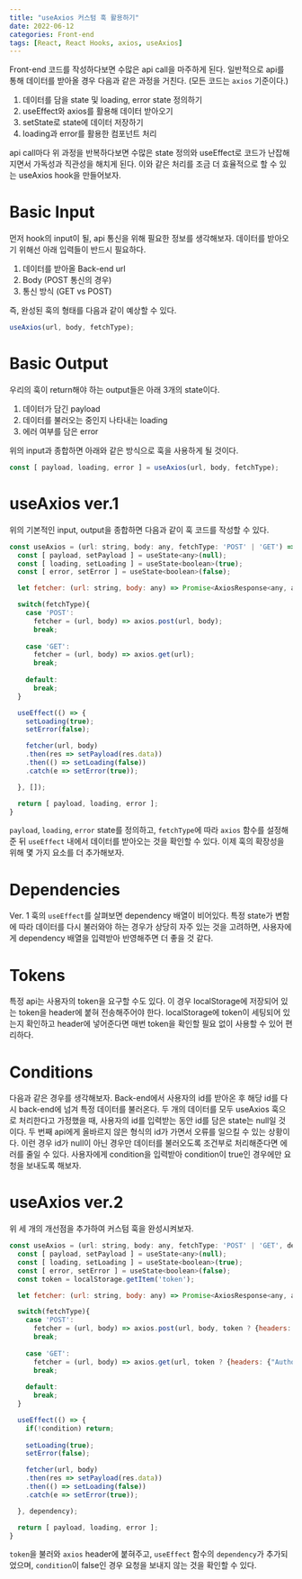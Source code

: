 ```yaml
---
title: "useAxios 커스텀 훅 활용하기"
date: 2022-06-12
categories: Front-end
tags: [React, React Hooks, axios, useAxios]
---
```


Front-end 코드를 작성하다보면 수많은 api call을 마주하게 된다. 일반적으로 api를 통해 데이터를 받아올 경우 다음과 같은 과정을 거친다. (모든 코드는 `axios` 기준이다.)

1. 데이터를 담을 state 및 loading, error state 정의하기
2. useEffect와 axios를 활용해 데이터 받아오기
3. setState로 state에 데이터 저장하기
4. loading과 error를 활용한 컴포넌트 처리

api call마다 위 과정을 반복하다보면 수많은 state 정의와 useEffect로 코드가 난잡해지면서 가독성과 직관성을 해치게 된다. 이와 같은 처리를 조금 더 효율적으로 할 수 있는 useAxios hook을 만들어보자.

# Basic Input

먼저 hook의 input이 될, api 통신을 위해 필요한 정보를 생각해보자. 데이터를 받아오기 위해선 아래 입력들이 반드시 필요하다.

1. 데이터를 받아올 Back-end url
2. Body (POST 통신의 경우)
3. 통신 방식 (GET vs POST)

즉, 완성된 훅의 형태를 다음과 같이 예상할 수 있다.
```javascript
useAxios(url, body, fetchType);
```

# Basic Output

우리의 훅이 return해야 하는 output들은 아래 3개의 state이다.

1. 데이터가 담긴 payload
2. 데이터를 불러오는 중인지 나타내는 loading
3. 에러 여부를 담은 error

위의 input과 종합하면 아래와 같은 방식으로 훅을 사용하게 될 것이다.
```javascript
const [ payload, loading, error ] = useAxios(url, body, fetchType);
```

# useAxios ver.1

위의 기본적인 input, output을 종합하면 다음과 같이 훅 코드를 작성할 수 있다.
```javascript
const useAxios = (url: string, body: any, fetchType: 'POST' | 'GET') => {
  const [ payload, setPayload ] = useState<any>(null);
  const [ loading, setLoading ] = useState<boolean>(true);
  const [ error, setError ] = useState<boolean>(false);

  let fetcher: (url: string, body: any) => Promise<AxiosResponse<any, any>>;

  switch(fetchType){
    case 'POST':
      fetcher = (url, body) => axios.post(url, body);
      break;
    
    case 'GET':
      fetcher = (url, body) => axios.get(url);
      break;
    
    default:
      break;
  }

  useEffect(() => {    
    setLoading(true);
    setError(false);

    fetcher(url, body)
    .then(res => setPayload(res.data))
    .then(() => setLoading(false))
    .catch(e => setError(true));

  }, []);

  return [ payload, loading, error ];
}
```
`payload`, `loading`, `error` state를 정의하고, `fetchType`에 따라 `axios` 함수를 설정해준 뒤 `useEffect` 내에서 데이터를 받아오는 것을 확인할 수 있다. 이제 훅의 확장성을 위해 몇 가지 요소를 더 추가해보자.

# Dependencies
Ver. 1 훅의 `useEffect`를 살펴보면 dependency 배열이 비어있다. 특정 state가 변함에 따라 데이터를 다시 불러와야 하는 경우가 상당히 자주 있는 것을 고려하면, 사용자에게 dependency 배열을 입력받아 반영해주면 더 좋을 것 같다.

# Tokens
특정 api는 사용자의 token을 요구할 수도 있다. 이 경우 localStorage에 저장되어 있는 token을 header에 붙혀 전송해주어야 한다. localStorage에 token이 세팅되어 있는지 확인하고 header에 넣어준다면 매번 token을 확인할 필요 없이 사용할 수 있어 편리하다.

# Conditions
다음과 같은 경우를 생각해보자. Back-end에서 사용자의 id를 받아온 후 해당 id를 다시 back-end에 넘겨 특정 데이터를 불러온다. 두 개의 데이터를 모두 useAxios 훅으로 처리한다고 가정했을 때, 사용자의 id를 입력받는 동안 id를 담은 state는 null일 것이다. 두 번째 api에게 올바르지 않은 형식의 id가 가면서 오류를 일으킬 수 있는 상황이다. 이런 경우 id가 null이 아닌 경우만 데이터를 불러오도록 조건부로 처리해준다면 에러를 줄일 수 있다. 사용자에게 condition을 입력받아 condition이 true인 경우에만 요청을 보내도록 해보자.

# useAxios ver.2

위 세 개의 개선점을 추가하여 커스텀 훅을 완성시켜보자.

```javascript
const useAxios = (url: string, body: any, fetchType: 'POST' | 'GET', dependency: any[] = [], condition: boolean = true) => {
  const [ payload, setPayload ] = useState<any>(null);
  const [ loading, setLoading ] = useState<boolean>(true);
  const [ error, setError ] = useState<boolean>(false);
  const token = localStorage.getItem('token');

  let fetcher: (url: string, body: any) => Promise<AxiosResponse<any, any>>;

  switch(fetchType){
    case 'POST':
      fetcher = (url, body) => axios.post(url, body, token ? {headers: {"Authorization": `Token ${token}`}} : undefined);
      break;
    
    case 'GET':
      fetcher = (url, body) => axios.get(url, token ? {headers: {"Authorization": `Token ${token}`}} : undefined);
      break;
    
    default:
      break;
  }

  useEffect(() => {
    if(!condition) return;
    
    setLoading(true);
    setError(false);

    fetcher(url, body)
    .then(res => setPayload(res.data))
    .then(() => setLoading(false))
    .catch(e => setError(true));

  }, dependency);

  return [ payload, loading, error ];
}
```

`token`을 불러와 `axios` header에 붙혀주고, `useEffect` 함수의 `dependency`가 추가되었으며, `condition`이 false인 경우 요청을 보내지 않는 것을 확인할 수 있다.